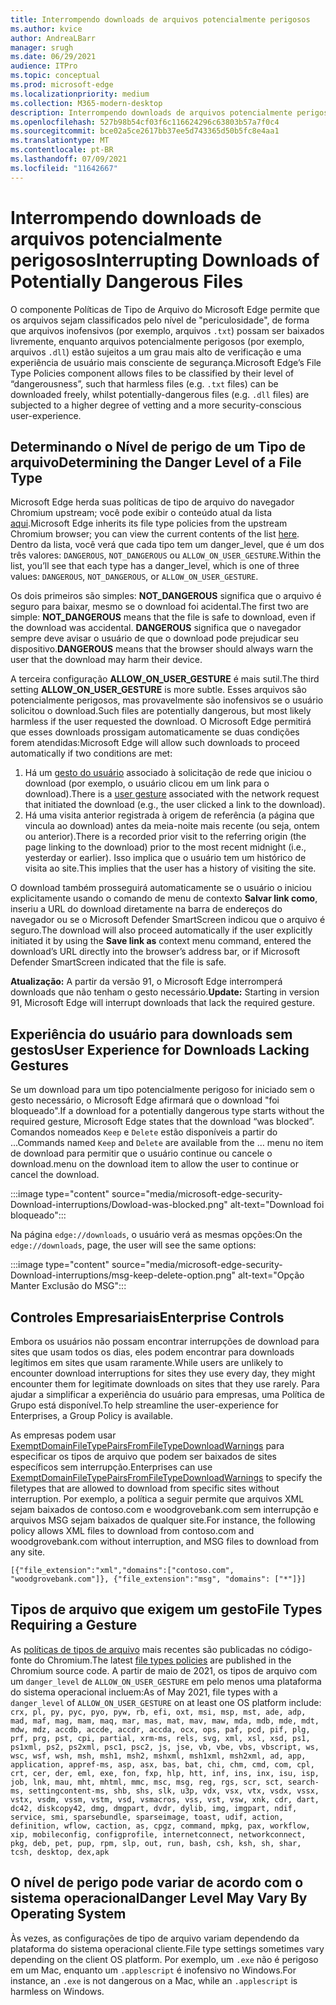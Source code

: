 ```yaml
---
title: Interrompendo downloads de arquivos potencialmente perigosos
ms.author: kvice
author: AndreaLBarr
manager: srugh
ms.date: 06/29/2021
audience: ITPro
ms.topic: conceptual
ms.prod: microsoft-edge
ms.localizationpriority: medium
ms.collection: M365-modern-desktop
description: Interrompendo downloads de arquivos potencialmente perigosos
ms.openlocfilehash: 527b98b54cf03f6c116624296c63803b57a7f0c4
ms.sourcegitcommit: bce02a5ce2617bb37ee5d743365d50b5fc8e4aa1
ms.translationtype: MT
ms.contentlocale: pt-BR
ms.lasthandoff: 07/09/2021
ms.locfileid: "11642667"
---
```

# <a name="interrupting-downloads-of-potentially-dangerous-files"></a><span data-ttu-id="71e22-103">Interrompendo downloads de arquivos potencialmente perigosos</span><span class="sxs-lookup"><span data-stu-id="71e22-103">Interrupting Downloads of Potentially Dangerous Files</span></span>

<span data-ttu-id="71e22-104">O componente Políticas de Tipo de Arquivo do Microsoft Edge permite que os arquivos sejam classificados pelo nível de "periculosidade", de forma que arquivos inofensivos (por exemplo, arquivos `.txt`) possam ser baixados livremente, enquanto arquivos potencialmente perigosos (por exemplo, arquivos `.dll`) estão sujeitos a um grau mais alto de verificação e uma experiência de usuário mais consciente de segurança.</span><span class="sxs-lookup"><span data-stu-id="71e22-104">Microsoft Edge’s File Type Policies component allows files to be classified by their level of “dangerousness”, such that harmless files (e.g. `.txt` files) can be downloaded freely, whilst potentially-dangerous files (e.g. `.dll` files) are subjected to a higher degree of vetting and a more security-conscious user-experience.</span></span>

## <a name="determining-the-danger-level-of-a-file-type"></a><span data-ttu-id="71e22-105">Determinando o Nível de perigo de um Tipo de arquivo</span><span class="sxs-lookup"><span data-stu-id="71e22-105">Determining the Danger Level of a File Type</span></span>

<span data-ttu-id="71e22-106">Microsoft Edge herda suas políticas de tipo de arquivo do navegador Chromium upstream; você pode exibir o conteúdo atual da lista [aqui](https://source.chromium.org/chromium/chromium/src/+/main:components/safe_browsing/core/resources/download_file_types.asciipb).</span><span class="sxs-lookup"><span data-stu-id="71e22-106">Microsoft Edge inherits its file type policies from the upstream Chromium browser; you can view the current contents of the list [here](https://source.chromium.org/chromium/chromium/src/+/main:components/safe_browsing/core/resources/download_file_types.asciipb).</span></span> <span data-ttu-id="71e22-107">Dentro da lista, você verá que cada tipo tem um danger_level, que é um dos três valores: `DANGEROUS`, `NOT_DANGEROUS` ou `ALLOW_ON_USER_GESTURE`.</span><span class="sxs-lookup"><span data-stu-id="71e22-107">Within the list, you’ll see that each type has a danger_level, which is one of three values: `DANGEROUS`, `NOT_DANGEROUS`, or `ALLOW_ON_USER_GESTURE`.</span></span>

<span data-ttu-id="71e22-108">Os dois primeiros são simples: **NOT_DANGEROUS** significa que o arquivo é seguro para baixar, mesmo se o download foi acidental.</span><span class="sxs-lookup"><span data-stu-id="71e22-108">The first two are simple: **NOT_DANGEROUS** means that the file is safe to download, even if the download was accidental.</span></span> <span data-ttu-id="71e22-109">**DANGEROUS** significa que o navegador sempre deve avisar o usuário de que o download pode prejudicar seu dispositivo.</span><span class="sxs-lookup"><span data-stu-id="71e22-109">**DANGEROUS** means that the browser should always warn the user that the download may harm their device.</span></span>

<span data-ttu-id="71e22-110">A terceira configuração **ALLOW_ON_USER_GESTURE** é mais sutil.</span><span class="sxs-lookup"><span data-stu-id="71e22-110">The third setting **ALLOW_ON_USER_GESTURE** is more subtle.</span></span> <span data-ttu-id="71e22-111">Esses arquivos são potencialmente perigosos, mas provavelmente são inofensivos se o usuário solicitou o download.</span><span class="sxs-lookup"><span data-stu-id="71e22-111">Such files are potentially dangerous, but most likely harmless if the user requested the download.</span></span> <span data-ttu-id="71e22-112">O Microsoft Edge permitirá que esses downloads prossigam automaticamente se duas condições forem atendidas:</span><span class="sxs-lookup"><span data-stu-id="71e22-112">Microsoft Edge will allow such downloads to proceed automatically if two conditions are met:</span></span>

1. <span data-ttu-id="71e22-113">Há um [gesto do usuário](https://textslashplain.com/2020/05/18/browser-basics-user-gestures/) associado à solicitação de rede que iniciou o download (por exemplo, o usuário clicou em um link para o download).</span><span class="sxs-lookup"><span data-stu-id="71e22-113">There is a [user gesture](https://textslashplain.com/2020/05/18/browser-basics-user-gestures/) associated with the network request that initiated the download (e.g., the user clicked a link to the download).</span></span>
2. <span data-ttu-id="71e22-114">Há uma visita anterior registrada à origem de referência (a página que vincula ao download) antes da meia-noite mais recente (ou seja, ontem ou anterior).</span><span class="sxs-lookup"><span data-stu-id="71e22-114">There is a recorded prior visit to the referring origin (the page linking to the download) prior to the most recent midnight (i.e., yesterday or earlier).</span></span> <span data-ttu-id="71e22-115">Isso implica que o usuário tem um histórico de visita ao site.</span><span class="sxs-lookup"><span data-stu-id="71e22-115">This implies that the user has a history of visiting the site.</span></span>

<span data-ttu-id="71e22-116">O download também prosseguirá automaticamente se o usuário o iniciou explicitamente usando o comando de menu de contexto **Salvar link como**, inseriu a URL do download diretamente na barra de endereços do navegador ou se o Microsoft Defender SmartScreen indicou que o arquivo é seguro.</span><span class="sxs-lookup"><span data-stu-id="71e22-116">The download will also proceed automatically if the user explicitly initiated it by using the **Save link as** context menu command, entered the download’s URL directly into the browser’s address bar, or if Microsoft Defender SmartScreen indicated that the file is safe.</span></span>

<span data-ttu-id="71e22-117">**Atualização:** A partir da versão 91, o Microsoft Edge interromperá downloads que não tenham o gesto necessário.</span><span class="sxs-lookup"><span data-stu-id="71e22-117">**Update:** Starting in version 91, Microsoft Edge will interrupt downloads that lack the required gesture.</span></span>

## <a name="user-experience-for-downloads-lacking-gestures"></a><span data-ttu-id="71e22-118">Experiência do usuário para downloads sem gestos</span><span class="sxs-lookup"><span data-stu-id="71e22-118">User Experience for Downloads Lacking Gestures</span></span>

<span data-ttu-id="71e22-119">Se um download para um tipo potencialmente perigoso for iniciado sem o gesto necessário, o Microsoft Edge afirmará que o download "foi bloqueado".</span><span class="sxs-lookup"><span data-stu-id="71e22-119">If a download for a potentially dangerous type starts without the required gesture, Microsoft Edge states that the download “was blocked”.</span></span> <span data-ttu-id="71e22-120">Comandos nomeados `Keep` e `Delete` estão disponíveis a partir do ...</span><span class="sxs-lookup"><span data-stu-id="71e22-120">Commands named `Keep` and `Delete` are available from the …</span></span> <span data-ttu-id="71e22-121">menu no item de download para permitir que o usuário continue ou cancele o download.</span><span class="sxs-lookup"><span data-stu-id="71e22-121">menu on the download item to allow the user to continue or cancel the download.</span></span>

:::image type="content" source="media/microsoft-edge-security-Download-interruptions/Dowload-was-blocked.png" alt-text="Download foi bloqueado":::

<span data-ttu-id="71e22-123">Na página `edge://downloads`, o usuário verá as mesmas opções:</span><span class="sxs-lookup"><span data-stu-id="71e22-123">On the `edge://downloads`, page, the user will see the same options:</span></span>

:::image type="content" source="media/microsoft-edge-security-Download-interruptions/msg-keep-delete-option.png" alt-text="Opção Manter Exclusão do MSG":::

## <a name="enterprise-controls"></a><span data-ttu-id="71e22-125">Controles Empresariais</span><span class="sxs-lookup"><span data-stu-id="71e22-125">Enterprise Controls</span></span>

<span data-ttu-id="71e22-126">Embora os usuários não possam encontrar interrupções de download para sites que usam todos os dias, eles podem encontrar para downloads legítimos em sites que usam raramente.</span><span class="sxs-lookup"><span data-stu-id="71e22-126">While users are unlikely to encounter download interruptions for sites they use every day, they might encounter them for legitimate downloads on sites that they use rarely.</span></span> <span data-ttu-id="71e22-127">Para ajudar a simplificar a experiência do usuário para empresas, uma Política de Grupo está disponível.</span><span class="sxs-lookup"><span data-stu-id="71e22-127">To help streamline the user-experience for Enterprises, a Group Policy is available.</span></span>

<span data-ttu-id="71e22-128">As empresas podem usar [ExemptDomainFileTypePairsFromFileTypeDownloadWarnings](/deployedge/microsoft-edge-policies#exemptdomainfiletypepairsfromfiletypedownloadwarnings) para especificar os tipos de arquivo que podem ser baixados de sites específicos sem interrupção.</span><span class="sxs-lookup"><span data-stu-id="71e22-128">Enterprises can use [ExemptDomainFileTypePairsFromFileTypeDownloadWarnings](/deployedge/microsoft-edge-policies#exemptdomainfiletypepairsfromfiletypedownloadwarnings) to specify the filetypes that are allowed to download from specific sites without interruption.</span></span> <span data-ttu-id="71e22-129">Por exemplo, a política a seguir permite que arquivos XML sejam baixados de contoso.com e woodgrovebank.com sem interrupção e arquivos MSG sejam baixados de qualquer site.</span><span class="sxs-lookup"><span data-stu-id="71e22-129">For instance, the following policy allows XML files to download from contoso.com and woodgrovebank.com without interruption, and MSG files to download from any site.</span></span>

`[{"file_extension":"xml","domains":["contoso.com", "woodgrovebank.com"]},
{"file_extension":"msg", "domains": ["*"]}]`

## <a name="file-types-requiring-a-gesture"></a><span data-ttu-id="71e22-130">Tipos de arquivo que exigem um gesto</span><span class="sxs-lookup"><span data-stu-id="71e22-130">File Types Requiring a Gesture</span></span>

<span data-ttu-id="71e22-131">As [políticas de tipos de arquivo](https://source.chromium.org/chromium/chromium/src/+/main:components/safe_browsing/core/resources/download_file_types.asciipb) mais recentes são publicadas no código-fonte do Chromium.</span><span class="sxs-lookup"><span data-stu-id="71e22-131">The latest [file types policies](https://source.chromium.org/chromium/chromium/src/+/main:components/safe_browsing/core/resources/download_file_types.asciipb) are published in the Chromium source code.</span></span> <span data-ttu-id="71e22-132">A partir de maio de 2021, os tipos de arquivo com um `danger_level` de `ALLOW_ON_USER_GESTURE` em pelo menos uma plataforma do sistema operacional  incluem:</span><span class="sxs-lookup"><span data-stu-id="71e22-132">As of May 2021, file types with a `danger_level` of `ALLOW_ON_USER_GESTURE` on at least one OS platform include:</span></span>
`crx, pl, py, pyc, pyo, pyw, rb, efi, oxt, msi, msp, mst, ade, adp, mad, maf, mag, mam, maq, mar, mas, mat, mav, maw, mda, mdb, mde, mdt, mdw, mdz, accdb, accde, accdr, accda, ocx, ops, paf, pcd, pif, plg, prf, prg, pst, cpi, partial, xrm-ms, rels, svg, xml, xsl, xsd, ps1, ps1xml, ps2, ps2xml, psc1, psc2, js, jse, vb, vbe, vbs, vbscript, ws, wsc, wsf, wsh, msh, msh1, msh2, mshxml, msh1xml, msh2xml, ad, app, application, appref-ms, asp, asx, bas, bat, chi, chm, cmd, com, cpl, crt, cer, der, eml, exe, fon, fxp, hlp, htt, inf, ins, inx, isu, isp, job, lnk, mau, mht, mhtml, mmc, msc, msg, reg, rgs, scr, sct, search-ms, settingcontent-ms, shb, shs, slk, u3p, vdx, vsx, vtx, vsdx, vssx, vstx, vsdm, vssm, vstm, vsd, vsmacros, vss, vst, vsw, xnk, cdr, dart, dc42, diskcopy42, dmg, dmgpart, dvdr, dylib, img, imgpart, ndif, service, smi, sparsebundle, sparseimage, toast, udif, action, definition, wflow, caction, as, cpgz, command, mpkg, pax, workflow, xip, mobileconfig, configprofile, internetconnect, networkconnect, pkg, deb, pet, pup, rpm, slp, out, run, bash, csh, ksh, sh, shar, tcsh, desktop, dex,apk`

## <a name="danger-level-may-vary-by-operating-system"></a><span data-ttu-id="71e22-133">O nível de perigo pode variar de acordo com o sistema operacional</span><span class="sxs-lookup"><span data-stu-id="71e22-133">Danger Level May Vary By Operating System</span></span>

<span data-ttu-id="71e22-134">Às vezes, as configurações de tipo de arquivo variam dependendo da plataforma do sistema operacional cliente.</span><span class="sxs-lookup"><span data-stu-id="71e22-134">File type settings sometimes vary depending on the client OS platform.</span></span> <span data-ttu-id="71e22-135">Por exemplo, um `.exe` não é perigoso em um Mac, enquanto um `.applescript` é inofensivo no Windows.</span><span class="sxs-lookup"><span data-stu-id="71e22-135">For instance, an `.exe` is not dangerous on a Mac, while an `.applescript` is harmless on Windows.</span></span>
